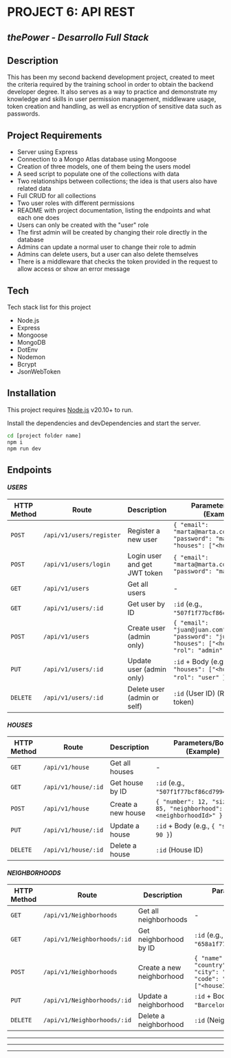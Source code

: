 # PROJECT 6: API REST
## _thePower - Desarrollo Full Stack_

## Description
This has been my second backend development project, created to meet the criteria required by the training school in order to obtain the backend developer degree. It also serves as a way to practice and demonstrate my knowledge and skills in user permission management, middleware usage, token creation and handling, as well as encryption of sensitive data such as passwords.


## Project Requirements
- Server using Express  
- Connection to a Mongo Atlas database using Mongoose  
- Creation of three models, one of them being the users model  
- A seed script to populate one of the collections with data  
- Two relationships between collections; the idea is that users also have related data  
- Full CRUD for all collections  
- Two user roles with different permissions  
- README with project documentation, listing the endpoints and what each one does  
- Users can only be created with the "user" role  
- The first admin will be created by changing their role directly in the database  
- Admins can update a normal user to change their role to admin  
- Admins can delete users, but a user can also delete themselves  
- There is a middleware that checks the token provided in the request to allow access or show an error message  


## Tech

Tech stack list for this project
- Node.js
- Express
- Mongoose
- MongoDB
- DotEnv
- Nodemon
- Bcrypt
- JsonWebToken

## Installation

This project requires [Node.js](https://nodejs.org/) v20.10+ to run.

Install the dependencies and devDependencies and start the server.

```sh
cd [project folder name]
npm i
npm run dev
```

## Endpoints
#### _USERS_

| HTTP Method | Route                         | Description                        | Parameters/Body (Example)                                                                 |
|-------------|-------------------------------|------------------------------------|-------------------------------------------------------------------------------------------|
| `POST`      | `/api/v1/users/register`      | Register a new user                | `{ "email": "marta@marta.com", "password": "marta123", "houses": ["<houseId>"] }`         |
| `POST`      | `/api/v1/users/login`         | Login user and get JWT token       | `{ "email": "marta@marta.com", "password": "marta123" }`                                  |
| `GET`       | `/api/v1/users`               | Get all users                      | -                                                                                         |
| `GET`       | `/api/v1/users/:id`           | Get user by ID                     | `:id` (e.g., `"507f1f77bcf86cd799439011"`)                                                 |
| `POST`      | `/api/v1/users`               | Create user (admin only)           | `{ "email": "juan@juan.com", "password": "juan123", "houses": ["<houseId>"], "rol": "admin" }` |
| `PUT`       | `/api/v1/users/:id`           | Update user (admin only)           | `:id` + Body (e.g., `{ "houses": ["<houseId>"], "rol": "user" }`)                         |
| `DELETE`    | `/api/v1/users/:id`           | Delete user (admin or self)        | `:id` (User ID) (Requires JWT token)                                                      |


#### _HOUSES_

| HTTP Method | Route                  | Description             | Parameters/Body (Example)                                               |
|-------------|------------------------|-------------------------|--------------------------------------------------------------------------|
| `GET`       | `/api/v1/house`        | Get all houses          | -                                                                        |
| `GET`       | `/api/v1/house/:id`    | Get house by ID         | `:id` (e.g., `"507f1f77bcf86cd799439011"`)                               |
| `POST`      | `/api/v1/house`        | Create a new house      | `{ "number": 12, "size": 85, "neighborhood": "<neighborhoodId>" }`       |
| `PUT`       | `/api/v1/house/:id`    | Update a house          | `:id` + Body (e.g., `{ "size": 90 }`)                                    |
| `DELETE`    | `/api/v1/house/:id`    | Delete a house          | `:id` (House ID)                                                         |


#### _NEIGHBORHOODS_

| HTTP Method | Route                         | Description                | Parameters/Body (Example)                                                                 |
|-------------|-------------------------------|----------------------------|-------------------------------------------------------------------------------------------|
| `GET`       | `/api/v1/Neighborhoods`       | Get all neighborhoods      | -                                                                                         |
| `GET`       | `/api/v1/Neighborhoods/:id`   | Get neighborhood by ID     | `:id` (e.g., `"658a1f77bcf86cd799439012"`)                                                 |
| `POST`      | `/api/v1/Neighborhoods`       | Create a new neighborhood  | `{ "name": "Gràcia", "country": "España", "city": "Barcelona", "code": "08012", "house": ["<houseId>"] }` |
| `PUT`       | `/api/v1/Neighborhoods/:id`   | Update a neighborhood      | `:id` + Body (e.g., `{ "city": "Barcelona" }`)                                             |
| `DELETE`    | `/api/v1/Neighborhoods/:id`   | Delete a neighborhood      | `:id` (Neighborhood ID)                                                                   |



---
---
---
